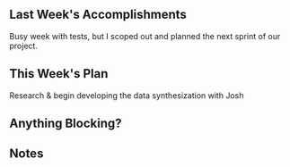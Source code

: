 ## Last Week's Accomplishments

Busy week with tests, but I scoped out and planned the next sprint of our project.

## This Week's Plan

Research & begin developing the data synthesization with Josh

## Anything Blocking?

## Notes

